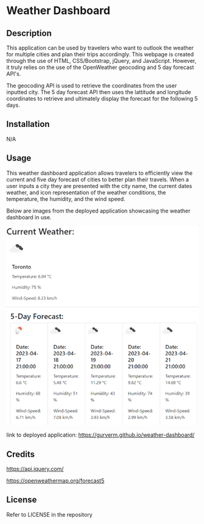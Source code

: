 # Weather Dashboard

## Description

This application can be used by travelers who want to outlook the weather for multiple cities and plan their trips accordingly. This webpage is created through the use of HTML, CSS/Bootstrap, jQuery, and JavaScript. However, it truly relies on the use of the OpenWeather geocoding and 5 day forecast API's.

The geocoding API is used to retrieve the coordinates from the user inputted city. The 5 day forecast API then uses the lattitude and longitude coordinates to retrieve and ultimately display the forecast for the following 5 days.

## Installation

N/A

## Usage

This weather dashboard application allows travelers to efficiently view the current and five day forecast of cities to better plan their travels.
When a user inputs a city they are presented with the city name, the current dates weather, and icon representation of the weather conditions, the temperature, the humidity, and the wind speed.

Below are images from the deployed application showcasing the weather dashboard in use.

![Weather Dashboard Deployed](./assets/Images/applicationresults.PNG)

link to deployed application: https://gurverm.github.io/weather-dashboard/

## Credits

https://api.jquery.com/

https://openweathermap.org/forecast5

## License

Refer to LICENSE in the repository
